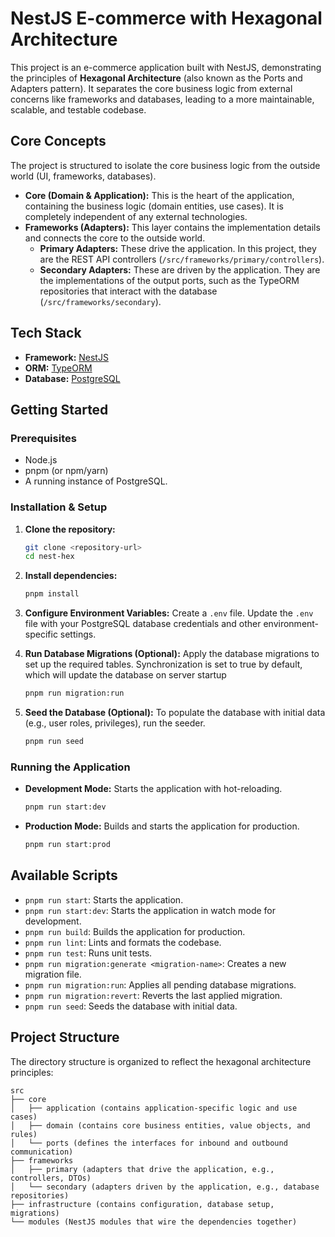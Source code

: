 # NestJS E-commerce with Hexagonal Architecture

This project is an e-commerce application built with NestJS, demonstrating the principles of **Hexagonal Architecture** (also known as the Ports and Adapters pattern). It separates the core business logic from external concerns like frameworks and databases, leading to a more maintainable, scalable, and testable codebase.

## Core Concepts

The project is structured to isolate the core business logic from the outside world (UI, frameworks, databases).

-   **Core (Domain & Application):** This is the heart of the application, containing the business logic (domain entities, use cases). It is completely independent of any external technologies.
-   **Frameworks (Adapters):** This layer contains the implementation details and connects the core to the outside world.
    -   **Primary Adapters:** These drive the application. In this project, they are the REST API controllers (`/src/frameworks/primary/controllers`).
    -   **Secondary Adapters:** These are driven by the application. They are the implementations of the output ports, such as the TypeORM repositories that interact with the database (`/src/frameworks/secondary`).

## Tech Stack

-   **Framework:** [NestJS](https://nestjs.com/)
-   **ORM:** [TypeORM](https://typeorm.io/)
-   **Database:** [PostgreSQL](https://www.postgresql.org/)

## Getting Started

### Prerequisites

-   Node.js
-   pnpm (or npm/yarn)
-   A running instance of PostgreSQL.

### Installation & Setup

1.  **Clone the repository:**
    ```bash
    git clone <repository-url>
    cd nest-hex
    ```

2.  **Install dependencies:**
    ```bash
    pnpm install
    ```

3.  **Configure Environment Variables:**
    Create a `.env` file.
    Update the `.env` file with your PostgreSQL database credentials and other environment-specific settings.

4.  **Run Database Migrations (Optional):**
    Apply the database migrations to set up the required tables. Synchronization is set to true by default, which will update the database on server startup
    ```bash
    pnpm run migration:run
    ```

5.  **Seed the Database (Optional):**
    To populate the database with initial data (e.g., user roles, privileges), run the seeder.
    ```bash
    pnpm run seed
    ```

### Running the Application

-   **Development Mode:**
    Starts the application with hot-reloading.
    ```bash
    pnpm run start:dev
    ```

-   **Production Mode:**
    Builds and starts the application for production.
    ```bash
    pnpm run start:prod
    ```

## Available Scripts

-   `pnpm run start`: Starts the application.
-   `pnpm run start:dev`: Starts the application in watch mode for development.
-   `pnpm run build`: Builds the application for production.
-   `pnpm run lint`: Lints and formats the codebase.
-   `pnpm run test`: Runs unit tests.
-   `pnpm run migration:generate <migration-name>`: Creates a new migration file.
-   `pnpm run migration:run`: Applies all pending database migrations.
-   `pnpm run migration:revert`: Reverts the last applied migration.
-   `pnpm run seed`: Seeds the database with initial data.

## Project Structure

The directory structure is organized to reflect the hexagonal architecture principles:

```
src
├── core
│   ├── application (contains application-specific logic and use cases)
│   ├── domain (contains core business entities, value objects, and rules)
│   └── ports (defines the interfaces for inbound and outbound communication)
├── frameworks
│   ├── primary (adapters that drive the application, e.g., controllers, DTOs)
│   └── secondary (adapters driven by the application, e.g., database repositories)
├── infrastructure (contains configuration, database setup, migrations)
└── modules (NestJS modules that wire the dependencies together)
```